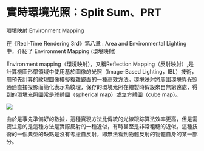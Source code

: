 # 實時環境光照：Split Sum、PRT
環境映射 Environment Mapping

在《Real-Time Rendering 3rd》第八章 : Area and Environmental Lighting 中，介紹了 Environment Mapping (環境映射)

Environment mapping（環境映射），又稱Reflection Mapping（反射映射）,是計算機圖形學領域中使用基於圖像的光照（Image-Based Lighting，IBL）技術，用預先計算的紋理圖像模擬複雜鏡面的一種高效方法。環境映射將周圍環境與光照通過直接投影而簡化表示為紋理，保存的環境光照在繪製時假設來自無窮遠處，得到的環境光照圖常是球體圖（spherical map）或立方體圖（cube map）。

![](https://pic4.zhimg.com/v2-b5aee79979012a34e485bafb8b6f7ac7_r.jpg)

由於是事先準備好的數據，這種實現方法比傳統的光線跟踪算法效率更高，但是需要注意的是這種方法是實際反射的一種近似，有時甚至是非常粗糙的近似。這種技術的一個典型的缺點是沒有考慮自反射，即無法看到物體反射的物體自身的某一部分。

